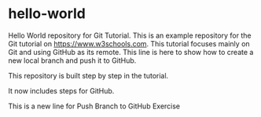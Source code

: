  # hello-world
 Hello World repository for Git Tutorial.
 This is an example repository for the Git tutorial on https://www.w3schools.com.
 This tutorial focuses mainly on Git and using GitHub as its remote. 
 This line is here to show how to create a new local branch and push it to GitHub.
 
 This repository is built step by step in the tutorial.
 
 It now includes steps for GitHub.
 
 This is a new line for Push Branch to GitHub Exercise
 
